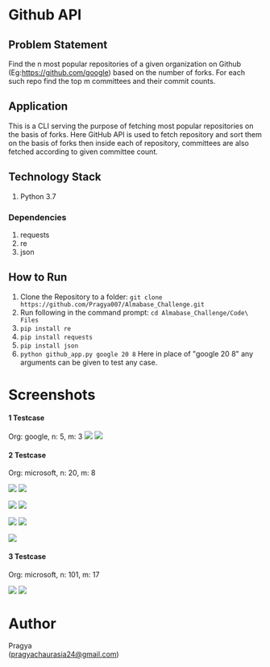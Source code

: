 # Github API
## Problem Statement
Find the n most popular repositories of a given organization on Github (Eg:https://github.com/google) based on the number of forks. For each such repo find the top m committees and their commit counts. 

## Application
This is a CLI serving the purpose of fetching most popular repositories on the basis of forks. Here GitHub API is used to fetch repository and sort them on the basis of forks then inside each of repository, committees are also fetched according to given committee count.



## Technology Stack

 1.  Python 3.7

### Dependencies

1. requests
2. re
3. json

## How to Run
1. Clone the Repository to a folder: ```git clone https://github.com/Pragya007/Almabase_Challenge.git```
2. Run following in the command prompt: ```cd Almabase_Challenge/Code\ Files```
3. ```pip install re```
4. ```pip install requests```
5. ```pip install json```
6. ```python github_app.py google 20 8``` Here in place of "google 20 8" any arguments can be given to test any case.



# Screenshots

#### 1 Testcase
Org: google, n: 5, m: 3
![](https://github.com/Pragya007/Almabase_Challenge/blob/main/Screenshots/1.png)
![](https://github.com/Pragya007/Almabase_Challenge/blob/main/Screenshots/2.png)

#### 2 Testcase
Org: microsoft, n: 20, m: 8

![](https://github.com/Pragya007/Almabase_Challenge/blob/main/Screenshots/3.png)
![](https://github.com/Pragya007/Almabase_Challenge/blob/main/Screenshots/4.png)

![](https://github.com/Pragya007/Almabase_Challenge/blob/main/Screenshots/5.png)
![](https://github.com/Pragya007/Almabase_Challenge/blob/main/Screenshots/6.png)

![](https://github.com/Pragya007/Almabase_Challenge/blob/main/Screenshots/7.png)
![](https://github.com/Pragya007/Almabase_Challenge/blob/main/Screenshots/8.png)

![](https://github.com/Pragya007/Almabase_Challenge/blob/main/Screenshots/9.png)

#### 3 Testcase
Org: microsoft, n: 101, m: 17

![](https://github.com/Pragya007/Almabase_Challenge/blob/main/Screenshots/10.png)
![](https://github.com/Pragya007/Almabase_Challenge/blob/main/Screenshots/11.png)

# Author
Pragya  
(pragyachaurasia24@gmail.com)
